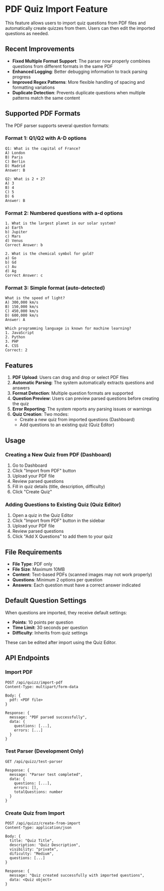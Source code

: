 # PDF Quiz Import Feature

This feature allows users to import quiz questions from PDF files and automatically create quizzes from them. Users can then edit the imported questions as needed.

## Recent Improvements

- **Fixed Multiple Format Support**: The parser now properly combines questions from different formats in the same PDF
- **Enhanced Logging**: Better debugging information to track parsing progress
- **Improved Regex Patterns**: More flexible handling of spacing and formatting variations
- **Duplicate Detection**: Prevents duplicate questions when multiple patterns match the same content

## Supported PDF Formats

The PDF parser supports several question formats:

### Format 1: Q1/Q2 with A-D options
```
Q1: What is the capital of France?
A) London
B) Paris
C) Berlin
D) Madrid
Answer: B

Q2: What is 2 + 2?
A) 3
B) 4
C) 5
D) 6
Answer: B
```

### Format 2: Numbered questions with a-d options
```
1. What is the largest planet in our solar system?
a) Earth
b) Jupiter
c) Mars
d) Venus
Correct Answer: b

2. What is the chemical symbol for gold?
a) Go
b) Gd
c) Au
d) Ag
Correct Answer: c
```

### Format 3: Simple format (auto-detected)
```
What is the speed of light?
A) 300,000 km/s
B) 150,000 km/s
C) 450,000 km/s
D) 600,000 km/s
Answer: A

Which programming language is known for machine learning?
1. JavaScript
2. Python
3. PHP
4. CSS
Correct: 2
```

## Features

1. **PDF Upload**: Users can drag and drop or select PDF files
2. **Automatic Parsing**: The system automatically extracts questions and answers
3. **Format Detection**: Multiple question formats are supported
4. **Question Preview**: Users can preview parsed questions before creating the quiz
5. **Error Reporting**: The system reports any parsing issues or warnings
6. **Quiz Creation**: Two modes:
   - Create a new quiz from imported questions (Dashboard)
   - Add questions to an existing quiz (Quiz Editor)

## Usage

### Creating a New Quiz from PDF (Dashboard)
1. Go to Dashboard
2. Click "Import from PDF" button
3. Upload your PDF file
4. Review parsed questions
5. Fill in quiz details (title, description, difficulty)
6. Click "Create Quiz"

### Adding Questions to Existing Quiz (Quiz Editor)
1. Open a quiz in the Quiz Editor
2. Click "Import from PDF" button in the sidebar
3. Upload your PDF file
4. Review parsed questions
5. Click "Add X Questions" to add them to your quiz

## File Requirements

- **File Type**: PDF only
- **File Size**: Maximum 10MB
- **Content**: Text-based PDFs (scanned images may not work properly)
- **Questions**: Minimum 2 options per question
- **Answers**: Each question must have a correct answer indicated

## Default Question Settings

When questions are imported, they receive default settings:
- **Points**: 10 points per question
- **Time Limit**: 30 seconds per question
- **Difficulty**: Inherits from quiz settings

These can be edited after import using the Quiz Editor.

## API Endpoints

### Import PDF
```
POST /api/quizz/import-pdf
Content-Type: multipart/form-data

Body: {
  pdf: <PDF file>
}

Response: {
  message: "PDF parsed successfully",
  data: {
    questions: [...],
    errors: [...]
  }
}
```

### Test Parser (Development Only)
```
GET /api/quizz/test-parser

Response: {
  message: "Parser test completed",
  data: {
    questions: [...],
    errors: [],
    totalQuestions: number
  }
}
```

### Create Quiz from Import
```
POST /api/quizz/create-from-import
Content-Type: application/json

Body: {
  title: "Quiz Title",
  description: "Quiz Description",
  visibility: "private",
  dificulty: "Medium",
  questions: [...]
}

Response: {
  message: "Quiz created successfully with imported questions",
  data: <Quiz object>
}
```
